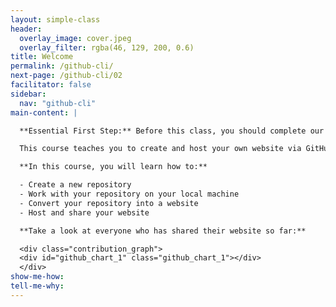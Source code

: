 ```yaml
---
layout: simple-class
header:
  overlay_image: cover.jpeg
  overlay_filter: rgba(46, 129, 200, 0.6)
title: Welcome
permalink: /github-cli/
next-page: /github-cli/02
facilitator: false
sidebar:
  nav: "github-cli"
main-content: |

  **Essential First Step:** Before this class, you should complete our [Introduction to GitHub](https://github.github.com/on-demand/intro-to-github/) course.

  This course teaches you to create and host your own website via GitHub, using Git in the command line.

  **In this course, you will learn how to:**

  - Create a new repository
  - Work with your repository on your local machine
  - Convert your repository into a website
  - Host and share your website

  **Take a look at everyone who has shared their website so far:**

  <div class="contribution_graph">
  <div id="github_chart_1" class="github_chart_1"></div>
  </div>
show-me-how:
tell-me-why:
---
```

